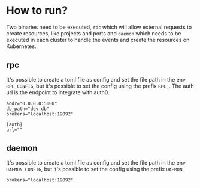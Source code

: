 # How to run?

Two binaries need to be executed, `rpc` which will allow external requests to create resources, like projects and ports and `daemon` which needs to be executed in each cluster to handle the events and create the resources on Kubernetes.

## rpc

It's possible to create a toml file as config and set the file path in the env `RPC_CONFIG`, but it's possible to set the config using the prefix `RPC_`. The auth url is the endpoint to integrate with auth0.

```
addr="0.0.0.0:5000"
db_path="dev.db"
brokers="localhost:19092"

[auth]
url=""
```

## daemon

It's possible to create a toml file as config and set the file path in the env `DAEMON_CONFIG`, but it's possible to set the config using the prefix `DAEMON_`

```
brokers="localhost:19092"
```
